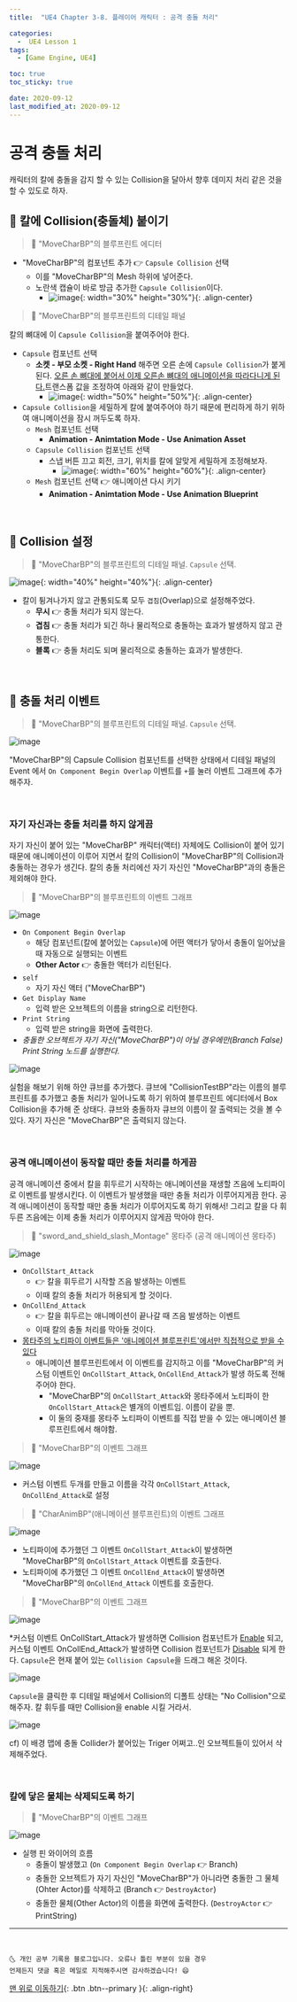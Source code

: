 ```yaml
---
title:  "UE4 Chapter 3-8. 플레이어 캐릭터 : 공격 충돌 처리" 

categories:
  -  UE4 Lesson 1 
tags:
  - [Game Engine, UE4]

toc: true
toc_sticky: true

date: 2020-09-12
last_modified_at: 2020-09-12
---
```


# 공격 충돌 처리

캐릭터의 칼에 충돌을 감지 할 수 있는 Collision을 달아서 향후 데미지 처리 같은 것을 할 수 있도로 하자.

## 🔔 칼에 Collision(충돌체) 붙이기

> 🚩 "MoveCharBP"의 블루프린트 에디터

- "MoveCharBP"의 컴포넌트 추가 👉 `Capsule Collision` 선택
  - 이를 "MoveCharBP"의 Mesh 하위에 넣어준다.
  - 노란색 캡슐이 바로 방금 추가한 `Capsule Collision`이다.
    - ![image](https://user-images.githubusercontent.com/42318591/92991183-054cd700-f51d-11ea-9f94-5e0ec0e95b68.png){: width="30%" height="30%"}{: .align-center}

> 🚩 "MoveCharBP"의 블루프린트의 디테일 패널

칼의 뼈대에 이 `Capsule Collision`을 붙여주어야 한다.
  
- `Capsule` 컴포넌트 선택
  - **소켓 - 부모 소켓 - Right Hand** 해주면 오른 손에 `Capsule Collision`가 붙게 된다. <u>오른 손 뼈대에 붙어서 이제 오른손 뼈대의 애니메이션을 따라다니게 된다.</u>트랜스폼 값을 조정하여 아래와 같이 만들었다. 
    - ![image](https://user-images.githubusercontent.com/42318591/92991231-683e6e00-f51d-11ea-84c5-a310ba706114.png){: width="50%" height="50%"}{: .align-center}
- `Capsule Collision`을 세밀하게 칼에 붙여주어야 하기 때문에 편리하게 하기 위하여 애니메이션을 잠시 꺼두도록 하자.
  - `Mesh` 컴포넌트 선택
    - **Animation - Animtation Mode - Use Animation Asset**
  - `Capsule Collision` 컴포넌트 선택
    - 스냅 버튼 끄고 회전, 크기, 위치를 칼에 알맞게 세밀하게 조정해보자. 
      - ![image](https://user-images.githubusercontent.com/42318591/92993126-7646bb80-f52a-11ea-848e-bfe26cf032c5.png){: width="60%" height="60%"}{: .align-center}
  - `Mesh` 컴포넌트 선택 👉 애니메이션 다시 키기
    - **Animation - Animtation Mode - Use Animation Blueprint**

<br>

## 🔔 Collision 설정

> 🚩 "MoveCharBP"의 블루프린트의 디테일 패널. `Capsule` 선택.

![image](https://user-images.githubusercontent.com/42318591/92993325-a773bb80-f52b-11ea-82d8-9e7125c72cbd.png){: width="40%" height="40%"}{: .align-center}

- 칼이 튕겨나가지 않고 관통되도록 모두 `겹침`(Overlap)으로 설정해주었다.
  - **무시** 👉 충돌 처리가 되지 않는다.
  - **겹침** 👉 충돌 처리가 되긴 하나 물리적으로 충돌하는 효과가 발생하지 않고 관통한다.
  - **블록** 👉 충돌 처리도 되며 물리적으로 충돌하는 효과가 발생한다.

<br>

## 🔔 충돌 처리 이벤트

> 🚩 "MoveCharBP"의 블루프린트의 디테일 패널. `Capsule` 선택.

![image](https://user-images.githubusercontent.com/42318591/92993452-aee79480-f52c-11ea-8d56-f741c2e2b4e4.png)

"MoveCharBP"의 Capsule Collision 컴포넌트를 선택한 상태에서 디테일 패널의 Event 에서 `On Component Begin Overlap` 이벤트를 `+`를 눌러 이벤트 그래프에 추가해주자.

<br>

### 자기 자신과는 충돌 처리를 하지 않게끔

자기 자신이 붙어 있는 "MoveCharBP" 캐릭터(액터) 자체에도 Collision이 붙어 있기 때문에 애니메이션이 이루어 지면서 칼의 Collision이 "MoveCharBP"의 Collision과 충돌하는 경우가 생긴다. 칼의 충돌 처리에선 자기 자신인 "MoveCharBP"과의 충돌은 제외해야 한다.

> 🚩 "MoveCharBP"의 블루프린트의 이벤트 그래프

![image](https://user-images.githubusercontent.com/42318591/92993880-6500ad80-f530-11ea-9220-950eff837884.png)

- `On Component Begin Overlap`
  - 해당 컴포넌트(칼에 붙어있는 `Capsule`)에 어떤 액터가 닿아서 충돌이 일어났을 때 자동으로 실행되는 이벤트
  - **Other Actor** 👉 충돌한 액터가 리턴된다.
- `self`
  - 자기 자신 액터 ("MoveCharBP")
- `Get Display Name`
  - 입력 받은 오브젝트의 이름을 string으로 리턴한다. 
- `Print String`
  - 입력 받은 string을 화면에 출력한다. 
- *충돌한 오브젝트가 자기 자신("MoveCharBP")이 아닐 경우에만(Branch False) Print String 노드를 실행한다.*

![image](https://user-images.githubusercontent.com/42318591/92993806-99279e80-f52f-11ea-85c1-635ea1b6d044.png)

실험을 해보기 위해 하얀 큐브를 추가했다. 큐브에 "CollisionTestBP"라는 이름의 블루프린트를 추가했고 충돌 처리가 일어나도록 하기 위하여 블루프린트 에디터에서 Box Collision을 추가해 준 상태다. 큐브와 충돌하자 큐브의 이름이 잘 출력되는 것을 볼 수 있다. 자기 자신은 "MoveCharBP"은 출력되지 않는다.

<br>

### 공격 애니메이션이 동작할 때만 충돌 처리를 하게끔

공격 애니메이션 중에서 칼을 휘두르기 시작하는 애니메이션을 재생할 즈음에 노티파이로 이벤트를 발생시킨다. 이 이벤트가 발생했을 때만 충돌 처리가 이루어지게끔 한다. 공격 애니메이션이 동작할 때만 충돌 처리가 이루어지도록 하기 위해서! 그리고 칼을 다 휘두른 즈음에는 이제 충돌 처리가 이루어지지 않게끔 막아야 한다.

> 🚩 "sword_and_shield_slash_Montage" 몽타주 (공격 애니메이션 몽타주)

![image](https://user-images.githubusercontent.com/42318591/92994361-7ea3f400-f534-11ea-8688-b4b77510154e.png)

- `OnCollStart_Attack` 
  - 👉 칼을 휘두르기 시작할 즈음 발생하는 이벤트
  - 이때 칼의 충돌 처리가 허용되게 할 것이다.
- `OnCollEnd_Attack` 
  - 👉 칼을 휘두르는 애니메이션이 끝나갈 때 즈음 발생하는 이벤트
  - 이때 칼의 충돌 처리를 막아둘 것이다.
- <u>몽타주의 노티파이 이벤트들은 '애니메이션 블루프린트'에서만 직접적으로 받을 수 있다</u>
  - 애니메이션 블루프린트에서 이 이벤트를 감지하고 이를 "MoveCharBP"의 커스텀 이벤트인 `OnCollStart_Attack`, `OnCollEnd_Attack`가 발생 하도록 전해주어야 한다.
    - "MoveCharBP"의 `OnCollStart_Attack`와 몽타주에서 노티파이 한 `OnCollStart_Attack`은 별개의 이벤트임. 이름이 같을 뿐.
    - 이 둘의 중재를 몽타주 노티파이 이벤트를 직접 받을 수 있는 애니메이션 블루프린트에서 해야함.

> 🚩 "MoveCharBP"의 이벤트 그래프

![image](https://user-images.githubusercontent.com/42318591/92994506-a8a9e600-f535-11ea-8a4c-942934728eb1.png)

- 커스텀 이벤트 두개를 만들고 이름을 각각 `OnCollStart_Attack`, `OnCollEnd_Attack`로 설정

> 🚩 "CharAnimBP"(애니메이션 블루프린트)의 이벤트 그래프

![image](https://user-images.githubusercontent.com/42318591/92994568-62a15200-f536-11ea-9ad2-53bf556b3af0.png)

- 노티파이에 추가했던 그 이벤트 `OnCollStart_Attack`이 발생하면 "MoveCharBP"의 `OnCollStart_Attack` 이벤트를 호출한다.
- 노티파이에 추가했던 그 이벤트 `OnCollEnd_Attack`이 발생하면 "MoveCharBP"의 `OnCollEnd_Attack` 이벤트를 호출한다.

> 🚩 "MoveCharBP"의 이벤트 그래프

![image](https://user-images.githubusercontent.com/42318591/92994823-a6955680-f538-11ea-8326-31f0d84b8712.png)

*커스텀 이벤트 OnCollStart_Attack가 발생하면 Collision 컴포넌트가 <u>Enable</u> 되고, 커스텀 이벤트 OnCollEnd_Attack가 발생하면 Collision 컴포넌트가 <u>Disable</u> 되게 한다. `Capsule`은 현재 붙어 있는 `Collision Capsule`을 드래그 해온 것이다.

![image](https://user-images.githubusercontent.com/42318591/92994828-b90f9000-f538-11ea-8f99-39e751509b34.png)

`Capsule`을 클릭한 후 디테일 패널에서 Collision의 디폴트 상태는 "No Collision"으로 해주자. 칼 휘두를 때만 Collision을 enable 시킬 거라서.

![image](https://user-images.githubusercontent.com/42318591/92994847-0be94780-f539-11ea-94e9-1ffcbd940114.png)

cf) 이 배경 맵에 충돌 Collider가 붙어있는 Triger 어쩌고..인 오브젝트들이 있어서 삭제해주었다.

<br>

### 칼에 닿은 물체는 삭제되도록 하기

> 🚩 "MoveCharBP"의 이벤트 그래프

![image](https://user-images.githubusercontent.com/42318591/92994951-ec9eea00-f539-11ea-8e13-800971e0d1a0.png)

- 실행 핀 와이어의 흐름
  - 충돌이 발생했고 (`On Component Begin Overlap` 👉 Branch)
  - 충돌한 오브젝트가 자기 자신인 "MoveCharBP"가 아니라면 충돌한 그 물체(Ohter Actor)를 삭제하고 (Branch 👉 `DestroyActor`)
  - 충돌한 물체(Other Actor)의 이름을 화면에 출력한다. (`DestroyActor` 👉 PrintString) 

***
<br>

    🌜 개인 공부 기록용 블로그입니다. 오류나 틀린 부분이 있을 경우 
    언제든지 댓글 혹은 메일로 지적해주시면 감사하겠습니다! 😄

[맨 위로 이동하기](#){: .btn .btn--primary }{: .align-right}